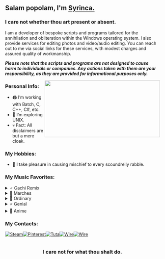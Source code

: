 ## Salam popolam, I'm [Syrinca.](https://syrinca.github.io/)

### I care not whether thou art present or absent.

I am a developer of bespoke scripts and programs tailored for the annihilation and obliteration within the Windows operating system. I also provide services for editing photos and video/audio editing. You can reach out to me via social links for these services, with modest charges and assured quality of workmanship.

***Please note that the scripts and programs are not designed to cause harm to individuals or companies. Any actions taken with them are your responsibility, as they are provided for informational purposes only.***

<img align="right" height="185" width="375" alt="" src="https://github-readme-stats.vercel.app/api/top-langs/?username=Syrinca&layout=compact" />

### Personal Info:

- 🖨 I’m working with Batch, C, C++, C#, etc.
- 🧮 I’m exploring UNIX.
- 💀 Fact: All disclaimers are but a mere cloak.

### My Hobbies:

- 🚯 I take pleasure in causing mischief to every scoundrelly rabble.

### My Music Favorites:

<details>
  <summary>♂️ Gachi Remix</summary>
  <ul>
    <li><a href="https://www.youtube.com/watch?v=7Oq6im5CaY8">adaptive strike</a></li>
    <li><a href="https://www.youtube.com/watch?v=sJ2Z93BFROM">Бабы</a></li>
    <li><a href="https://www.youtube.com/watch?v=yaX9nNwdVn4">HARD DRIVE</a></li>
    <li><a href="https://www.youtube.com/watch?v=POb02mjj2zE">Юность в сапогах</a></li>
    <li><a href="https://www.youtube.com/watch?v=sIn5kqjVsfM">Gangnam Style</a></li>
    <li><a href="https://www.youtube.com/watch?v=4EKtjx4AAoQ">Снова Я Напиваюсь</a></li>
    <li><a href="https://www.youtube.com/watch?v=p0YOYjHLvaY">Быстро</a></li>
    <li><a href="https://www.youtube.com/watch?v=OsIcXvhtRxk">Дико тусим</a></li>
    <li><a href="https://www.youtube.com/watch?v=E6-lxB4G814">Прорвёмся! (опера)</a></li>
    <li><a href="https://www.youtube.com/watch?v=pef6xRbDtdo">Малый повзрослел</a></li>
  </ul>
</details>
    <details>
  <summary>🥁 Marches</summary>
  <ul>
    <li><a href="https://www.youtube.com/watch?v=yWq-2tld57o">Song of the Defenders of Moscow</a></li>
    <li><a href="https://www.youtube.com/watch?v=FdXIGQjnc0M">Тревожный марш</a></li>
    <li><a href="https://www.youtube.com/watch?v=NIDJTHqY7mI">Panteri</a></li>
    <li><a href="https://www.youtube.com/watch?v=yRGgl9KT9rE">Bosanska Artiljerija</a></li>
  </ul>
</details>
    <details>
  <summary>🎵 Ordinary</summary>
  <ul>
    <li><a href="https://www.youtube.com/watch?v=ww9hZfgC2d8">머리어깨무릎발 (H.S.K.T.)</a></li>
    <li><a href="https://www.youtube.com/watch?v=TbsBEb1ZxWA">Lone Digger</a></li>
  </ul>
</details>
    <details>
  <summary>⭐ Genial</summary>
  <ul>
    <li><a href="https://www.youtube.com/watch?v=6g5ANGOB2dI">The Bottom 2</a></li>
    <li><a href="https://www.youtube.com/watch?v=z68TX6cyS6w">Red Sun In The Sky (Phonk Remix)</a></li>
    <li><a href="https://www.youtube.com/watch?v=0V0-I-vNmNQ">Малый ПОСОСИ</a></li>
  </ul>
</details>
    <details>
  <summary>🗾 Anime</summary>
  <ul>
    <li><a href="https://www.youtube.com/watch?v=ofs6L8xNs5k">猫祭り</a></li>
    <li><a href="https://www.youtube.com/watch?v=ANp0qch3XVM">ダダダダ天使</a></li>
    <li><a href="https://www.youtube.com/watch?v=OJXi5BvR_DU">Take Me!</a></li>
    <li><a href="https://www.youtube.com/watch?v=DJfg39WkMvE">Blend W</a></li>
  </ul>
</details>

  ### My Contacts:
<p><a href="https://steamcommunity.com/id/syrinca/" target="_blank"><img alt="Steam" src="https://img.shields.io/badge/steam-%23000000.svg?style=for-the-badge&logo=steam&logoColor=white" /></a><a href="https://pinterest.com/syrincaofficial" target="_blank"><img alt="Pinterest" src="https://img.shields.io/badge/Pinterest-%23E60023.svg?style=for-the-badge&logo=Pinterest&logoColor=white" /></a><a href="mailto:syrinca@tuta.io" target="_blank"><img alt="Tuta" src="https://img.shields.io/badge/Tutanota-840010?style=for-the-badge&logo=Tutanota&logoColor=white" /></a><a href="https://account.wire.com/user-profile/?id=94302493-c3b9-48ef-a171-94492cdbafc8" target="_blank"><img alt="Wire" src="https://img.shields.io/badge/Wire-B71C1C?style=for-the-badge&logo=wire&logoColor=white" /></a><a href="https://stackoverflow.com/users/24042057/syrinca" target="_blank"><img alt="Wire" src="https://img.shields.io/badge/-Stackoverflow-FE7A16?style=for-the-badge&logo=stack-overflow&logoColor=white" /></a></p>
    
#

<div align="center">

### I care not for what thou shalt do.

</div>
